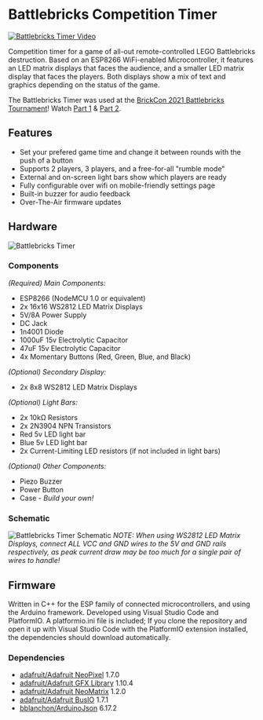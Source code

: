 # Battlebricks Competition Timer

[![Battlebricks Timer Video](https://raw.githubusercontent.com/silviu-toderita/battlebricks_timer/main/docs/video_thumb.jpg)](https://www.youtube.com/watch?v=O_XwcW9traM "Battlebricks Timer Overview")

Competition timer for a game of all-out remote-controlled LEGO Battlebricks destruction. Based on an ESP8266 WiFi-enabled Microcontroller, it features an LED matrix displays that faces the audience, and a smaller LED matrix display that faces the players. Both displays show a mix of text and graphics depending on the status of the game. 

The Battlebricks Timer was used at the [BrickCon 2021 Battlebricks Tournament](https://battlebricks.org/)! Watch [Part 1](https://www.youtube.com/watch?v=iiqxc3ZPi2Y) & [Part 2](https://www.youtube.com/watch?v=IBWVR5-2r30).

## Features
- Set your prefered game time and change it between rounds with the push of a button
- Supports 2 players, 3 players, and a free-for-all "rumble mode"
- External and on-screen light bars show which players are ready
- Fully configurable over wifi on mobile-friendly settings page
- Built-in buzzer for audio feedback
- Over-The-Air firmware updates

## Hardware

![Battlebricks Timer](https://raw.githubusercontent.com/silviu-toderita/battlebricks_timer/main/docs/front.jpg)

### Components
*(Required) Main Components:*
- ESP8266 (NodeMCU 1.0 or equivalent)
- 2x 16x16 WS2812 LED Matrix Displays
- 5V/8A Power Supply
- DC Jack
- 1n4001 Diode
- 1000uF 15v Electrolytic Capacitor
- 47uF 15v Electrolytic Capacitor
- 4x Momentary Buttons (Red, Green, Blue, and Black)

*(Optional) Secondary Display:*
- 2x 8x8 WS2812 LED Matrix Displays

*(Optional) Light Bars:*
- 2x 10kΩ Resistors
- 2x 2N3904 NPN Transistors
- Red 5v LED light bar
- Blue 5v LED light bar
- 2x Current-Limiting LED resistors (if not included in light bars)

*(Optional) Other Components:*
- Piezo Buzzer
- Power Button
- Case - *Build your own!*

### Schematic

![Battlebricks Timer Schematic](https://raw.githubusercontent.com/silviu-toderita/battlebricks_timer/main/docs/schematic.jpg)
*NOTE: When using WS2812 LED Matrix Displays, connect ALL VCC and GND wires to the 5V and GND rails respectively, as peak current draw may be too much for a single pair of wires to handle!*


## Firmware

Written in C++ for the ESP family of connected microcontrollers, and using the Arduino framework. Developed using Visual Studio Code and PlatformIO. A platformio.ini file is included; If you clone the repository and open it up with Visual Studio Code with the PlatformIO extension installed, the dependencies should download automatically. 

### Dependencies
- [adafruit/Adafruit NeoPixel](https://github.com/adafruit/Adafruit_NeoPixel) 1.7.0
- [adafruit/Adafruit GFX Library](https://github.com/adafruit/Adafruit-GFX-Library) 1.10.4
- [adafruit/Adafruit NeoMatrix](https://github.com/adafruit/Adafruit_NeoMatrix) 1.2.0
- [adafruit/Adafruit BusIO](https://github.com/adafruit/Adafruit_BusIO) 1.7.1
- [bblanchon/ArduinoJson](https://github.com/bblanchon/ArduinoJson) 6.17.2
